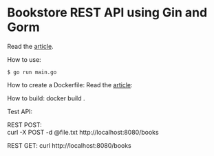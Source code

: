 # Bookstore REST API using Gin and Gorm

Read the [article](https://blog.logrocket.com/how-to-build-a-rest-api-with-golang-using-gin-and-gorm/).

How to use:

```
$ go run main.go
```

How to create a Dockerfile: Read the [article](https://medium.com/@monirz/golang-dependency-solution-with-go-module-and-docker-8967da6dd9f6):

How to build: 
docker build .

Test API: 

REST POST:  
curl -X POST -d @file.txt http://localhost:8080/books

REST GET: 
curl http://localhost:8080/books


